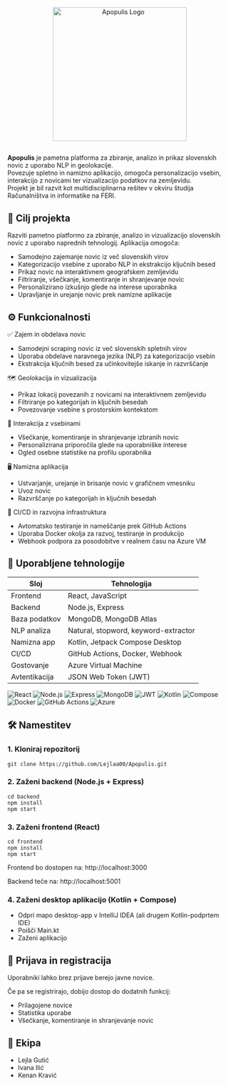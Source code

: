 <p align="center">
  <img src="[Images/Apopulis_logo.png](https://github.com/Lejlaa00/Apopulis/blob/13d52d648433c95b515a988b148259ac5fa93b60/Images/Apopulis_logo.png)" alt="Apopulis Logo" width="300"/>
</p>

##

**Apopulis** je pametna platforma za zbiranje, analizo in prikaz slovenskih novic z uporabo NLP in geolokacije.  
Povezuje spletno in namizno aplikacijo, omogoča personalizacijo vsebin, interakcijo z novicami ter vizualizacijo podatkov na zemljevidu.  
Projekt je bil razvit kot multidisciplinarna rešitev v okviru študija Računalništva in informatike na FERI.


## 🧠 Cilj projekta

Razviti pametno platformo za zbiranje, analizo in vizualizacijo slovenskih novic z uporabo naprednih tehnologij. Aplikacija omogoča:

- Samodejno zajemanje novic iz več slovenskih virov  
- Kategorizacijo vsebine z uporabo NLP in ekstrakcijo ključnih besed  
- Prikaz novic na interaktivnem geografskem zemljevidu  
- Filtriranje, všečkanje, komentiranje in shranjevanje novic  
- Personalizirano izkušnjo glede na interese uporabnika  
- Upravljanje in urejanje novic prek namizne aplikacije 


## ⚙️ Funkcionalnosti

✅ Zajem in obdelava novic

- Samodejni scraping novic iz več slovenskih spletnih virov  
- Uporaba obdelave naravnega jezika (NLP) za kategorizacijo vsebin  
- Ekstrakcija ključnih besed za učinkovitejše iskanje in razvrščanje  

🗺️ Geolokacija in vizualizacija

- Prikaz lokacij povezanih z novicami na interaktivnem zemljevidu  
- Filtriranje po kategorijah in ključnih besedah
- Povezovanje vsebine s prostorskim kontekstom  

💬 Interakcija z vsebinami

- Všečkanje, komentiranje in shranjevanje izbranih novic  
- Personalizirana priporočila glede na uporabniške interese  
- Ogled osebne statistike na profilu uporabnika  

🖥️ Namizna aplikacija

- Ustvarjanje, urejanje in brisanje novic v grafičnem vmesniku  
- Uvoz novic
- Razvrščanje po kategorijah in ključnih besedah  

🔁 CI/CD in razvojna infrastruktura

- Avtomatsko testiranje in nameščanje prek GitHub Actions  
- Uporaba Docker okolja za razvoj, testiranje in produkcijo  
- Webhook podpora za posodobitve v realnem času na Azure VM  


## 🧩 Uporabljene tehnologije

| Sloj         | Tehnologija                          |
|--------------|--------------------------------------|
| Frontend     | React, JavaScript                    |
| Backend      | Node.js, Express                     |
| Baza podatkov| MongoDB, MongoDB Atlas               |
| NLP analiza  | Natural, stopword, keyword-extractor |
| Namizna app  | Kotlin, Jetpack Compose Desktop      |
| CI/CD        | GitHub Actions, Docker, Webhook      |
| Gostovanje   | Azure Virtual Machine                |
| Avtentikacija| JSON Web Token (JWT)                 |


![React](https://img.shields.io/badge/React-20232A?style=for-the-badge&logo=react&logoColor=61DAFB)
![Node.js](https://img.shields.io/badge/Node.js-339933?style=for-the-badge&logo=node-dot-js&logoColor=white)
![Express](https://img.shields.io/badge/Express.js-000000?style=for-the-badge&logo=express&logoColor=white)
![MongoDB](https://img.shields.io/badge/MongoDB-4EA94B?style=for-the-badge&logo=mongodb&logoColor=white)
![JWT](https://img.shields.io/badge/JWT-000000?style=for-the-badge&logo=JSON%20web%20tokens&logoColor=white)
![Kotlin](https://img.shields.io/badge/Kotlin-0095D5?style=for-the-badge&logo=Kotlin&logoColor=white)
![Compose](https://img.shields.io/badge/Jetpack%20Compose-4285F4?style=for-the-badge&logo=jetpackcompose&logoColor=white)
![Docker](https://img.shields.io/badge/Docker-2496ED?style=for-the-badge&logo=docker&logoColor=white)
![GitHub Actions](https://img.shields.io/badge/GitHub_Actions-2088FF?style=for-the-badge&logo=github-actions&logoColor=white)
![Azure](https://img.shields.io/badge/Azure-0078D4?style=for-the-badge&logo=Microsoft%20Azure&logoColor=white)


## 🛠️ Namestitev 

### 1. Kloniraj repozitorij

```
git clone https://github.com/Lejlaa00/Apopulis.git
```

### 2. Zaženi backend (Node.js + Express)
```
cd backend
npm install
npm start
```

### 3. Zaženi frontend (React)
```
cd frontend
npm install
npm start
```

Frontend bo dostopen na: http://localhost:3000

Backend teče na: http://localhost:5001


### 4. Zaženi desktop aplikacijo (Kotlin + Compose)
- Odpri mapo desktop-app v IntelliJ IDEA (ali drugem Kotlin-podprtem IDE)
- Poišči Main.kt
- Zaženi aplikacijo


## 🔐 Prijava in registracija

Uporabniki lahko brez prijave berejo javne novice.

Če pa se registrirajo, dobijo dostop do dodatnih funkcij:

- Prilagojene novice
- Statistika uporabe
- Všečkanje, komentiranje in shranjevanje novic

## 👥 Ekipa
- Lejla Gutić
- Ivana Ilić
- Kenan Kravić

